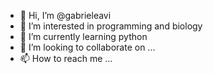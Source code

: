 - 👋 Hi, I’m @gabrieleavi
- 👀 I’m interested in programming and biology
- 🌱 I’m currently learning python
- 💞️ I’m looking to collaborate on ...
- 📫 How to reach me ...

<!---
gabrieleavi/gabrieleavi is a ✨ special ✨ repository because its `README.md` (this file) appears on your GitHub profile.
You can click the Preview link to take a look at your changes.
--->
